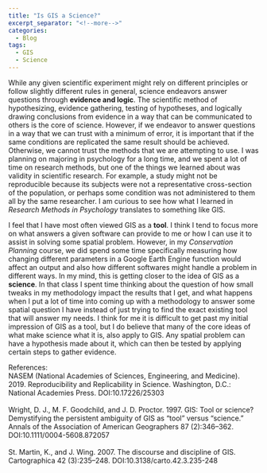 ```yaml
---
title: "Is GIS a Science?"
excerpt_separator: "<!--more-->"
categories:
  - Blog
tags:
  - GIS
  - Science
---
```



While any given scientific experiment might rely on different principles or follow slightly different rules in general, science endeavors answer questions through **evidence and logic**. The scientific method of hypothesizing, evidence gathering, testing of hypotheses, and logically drawing conclusions from evidence in a way that can be communicated to others is the core of science. However, if we endeavor to answer questions in a way that we can trust with a minimum of error, it is important that if the same conditions are replicated the same result should be achieved. Otherwise, we cannot trust the methods that we are attempting to use. I was planning on majoring in psychology for a long time, and we spent a lot of time on research methods, but one of the things we learned about was validity in scientific research. For example, a study might not be reproducible because its subjects were not a representative cross-section of the population, or perhaps some condition was not administered to them all by the same researcher. I am curious to see how what I learned in *Research Methods in Psychology* translates to something like GIS. 

I feel that I have most often viewed GIS as a **tool**. I think I tend to focus more on what answers a given software can provide to me or how I can use it to assist in solving some spatial problem. However, in my *Conservation Planning* course, we did spend some time specifically measuring how changing different parameters in a Google Earth Engine function would affect an output and also how different softwares might handle a problem in different ways. In my mind, this is getting closer to the idea of GIS as a **science**. In that class I spent time thinking about the question of how small tweaks in my methodology impact the results that I get, and what happens when I put a lot of time into coming up with a methodology to answer some spatial question I have instead of just trying to find the exact existing tool that will answer my needs. I think for me it is difficult to get past my initial impression of GIS as a tool, but I do believe that many of the core ideas of what make science what it is, also apply to GIS. Any spatial problem can have a hypothesis made about it, which can then be tested by applying certain steps to gather evidence. 

References: \
NASEM (National Academies of Sciences, Engineering, and Medicine). 2019. Reproducibility and Replicability  in Science. Washington, D.C.: National Academies Press. DOI:10.17226/25303 \
\
Wright, D. J., M. F. Goodchild, and J. D. Proctor. 1997. GIS: Tool or science? Demystifying the persistent ambiguity of GIS as “tool” versus “science.” Annals of the Association of American Geographers 87 (2):346–362. DOI:10.1111/0004-5608.872057 \
\
St. Martin, K., and J. Wing. 2007. The discourse and discipline of GIS. Cartographica 42 (3):235–248. DOI:10.3138/carto.42.3.235-248 